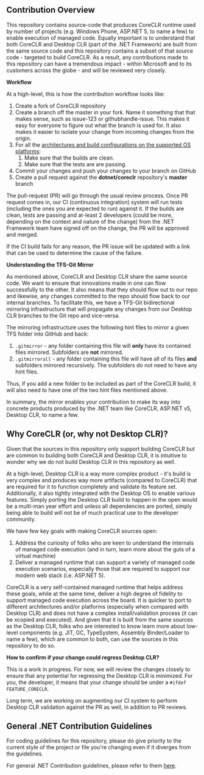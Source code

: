 ## Contribution Overview ##

This repository contains source-code that produces CoreCLR runtime used by number of projects (e.g. Windows Phone, ASP.NET 5, to name a few) to enable execution of managed code. Equally important is to understand that both CoreCLR and Desktop CLR (part of the .NET Framework) are built from the same source code and this repository contains a subset of that source code - targeted to build CoreCLR. As a result, any contributions made to this repository can have a tremendous impact - within Microsoft and to its customers across the globe - and will be reviewed very closely.

**Workflow**

At a high-level, this is how the contribution workflow looks like:

1. Create a fork of CoreCLR repository
2. Create a branch off the master in your fork. Name it something that that makes sense, such as issue-123 or githubhandle-issue. This makes it easy for everyone to figure out what the branch is used for. It also makes it easier to isolate your change from incoming changes from the origin.
3. For all the [architectures and build configurations on the supported OS platforms](https://github.com/dotnet/coreclr/wiki/Developer-Guide):
	1. Make sure that the builds are clean.
	2. Make sure that the tests are are passing.
5. Commit your changes and push your changes to your branch on GitHub
6. Create a pull request against the **dotnet/coreclr** repository's **master** branch
		
The pull-request (PR) will go through the usual review process. Once PR request comes in, our CI (continuous integration) system will run tests (including the ones you are expected to run) against it. If the builds are clean, tests are passing and at-least 2 developers (could be more, depending on the context and nature of the change) from the .NET Framework team have signed off on the change, the PR will be approved and merged.

If the CI build fails for any reason, the PR issue will be updated with a link that can be used to determine the cause of the failure.

**Understanding the TFS-Git Mirror**

As mentioned above, CoreCLR and Desktop CLR share the same source code. We want to ensure that innovations made in one can flow successfully to the other. It also means that they should flow out to our repo and likewise, any changes committed to the repo should flow back to our internal branches. To facilitate this, we have a TFS-Git bidirectional mirroring infrastructure that will propagate any changes from our Desktop CLR branches to the Git repo and vice-versa.

The mirroring infrastructure uses the following hint files to mirror a given TFS folder into GitHub and back:

1. `.gitmirror` - any folder containing this file will **only** have its contained files mirrored. Subfolders are **not** mirrored.
2. `.gitmirrorall` - any folder containing this file will have all of its files **and** subfolders mirrored recursively. The subfolders do not need to have any hint files.

Thus, if you add a new folder to be included as part of the CoreCLR build, it will also need to have one of the two hint files mentioned above.

In summary, the mirror enables your contribution to make its way into concrete products produced by the .NET team like CoreCLR, ASP.NET v5, Desktop CLR, to name a few.

## Why CoreCLR (or, why not Desktop CLR)? ##

Given that the sources in this repository only support building CoreCLR but are common to building both CoreCLR and Desktop CLR, it is intuitive to wonder why we do not build Desktop CLR in this repository as well.

At a high-level, Desktop CLR is a way more complex product - it's build is very complex and produces way more artifacts (compared to CoreCLR) that are required for it to function completely and validate its feature set. Additionally, it also tightly integrated with the Desktop OS to enable various features. Simply porting the Desktop CLR build to happen in the open would be a multi-man year effort and unless all dependencies are ported, simply being able to build will not be of much practical use to the developer community.

We have few key goals with making CoreCLR sources open:

1. Address the curiosity of folks who are keen to understand the internals of managed code execution (and in turn, learn more about the guts of a virtual machine)
2. Deliver a managed runtime that can support a variety of managed code execution scenarios, especially those that are required to support our modern web stack (i.e. ASP.NET 5).

CoreCLR is a very self-contained managed runtime that helps address these goals, while at the same time, deliver a high degree of fidelity to support managed code execution across the board. It is quicker to port to different architectures and/or platforms (especially when compared with Desktop CLR) and does not have a complex install/validation process (it can be xcopied and executed). And given that it is built from the same sources as the Desktop CLR, folks who are interested to know learn more about low-level components (e.g. JIT, GC, TypeSystem, Assembly Binder/Loader to name a few), which are common to both, can use the sources in this repository to do so.

**How to confirm if your change could regress Desktop CLR?**

This is a work in progress. For now, we will review the changes closely to ensure that any potential for regressing the Desktop CLR is minimized. For you, the developer, it means that your change should be under a `#ifdef FEATURE_CORECLR`. 

Long term, we are working on augmenting our CI system to perform Desktop CLR validation against the PR as well, in addition to PR reviews.

## General .NET Contribution Guidelines ##

For coding guidelines for this repository, please do give priority to the current style of the project or file you're changing even if it diverges from the guidelines. 

For general .NET Contribution guidelines, please refer to them [here](https://github.com/dotnet/corefx/wiki/Contributing). 
